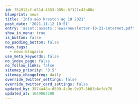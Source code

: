 ```yaml
---
id: f54912cf-d51d-4653-985c-6f121c43b08e
blueprint: news
title: 'Info a&o kreston ag 10 2021'
post_date: '2021-11-12 10:51'
entry: 'asset::assets::news/newsletter-10-21-internet.pdf'
show_in_menu: true
is_button: false
no_padding_bottom: false
news_tags:
  - news-blogazin
use_meta_keywords: false
no_index_page: false
no_follow_links: false
sitemap_priority: '0.5'
sitemap_changefreq: daily
override_twitter_settings: false
override_twitter_card_settings: false
updated_by: 3574a48a-d509-4c9e-9e37-5b83b6cfdc78
updated_at: 1649062288
---
```

